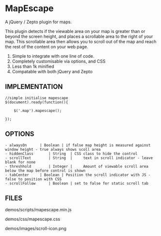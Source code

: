 MapEscape
=========

A jQuery / Zepto plugin for maps.

This plugin detects if the viewable area on your map is greater than or beyond the screen height, and places a scrollable area to the right of your map. 
This scrollable area then allows you to scroll out of the map and reach the rest of the content on your web page.

1. Simple to integrate with one line of code.
2. Completely customisable via options, and CSS
3. Less than 1k minified
4. Compatable with both jQuery and Zepto

IMPLEMENTATION
-----------------

	//simple initialise mapescape
	$(document).ready(function(){

		$('.map').mapescape();

	});


OPTIONS
---------

	- alwaysOn		| Boolean |	if false map height is measured against window height - true always shows scoll area
	- hiddenClass		| String  |	CSS class to hide the control
	- scrollText		| String  | 	text in scroll indicator - leave blank for none
	- threshhold		| Integer | 	Amount of viewable scroll area below the map before control is shown
	- tabCenter		| Boolean |	Position the scroll indicator with JS - false to position with CSS
	- scrollFollow		| Boolean |	set to false for static scroll tab


FILES
-----------------
demos/scripts/mapescape.min.js

demos/css/mapescape.css

demos/images/scroll-icon.png





